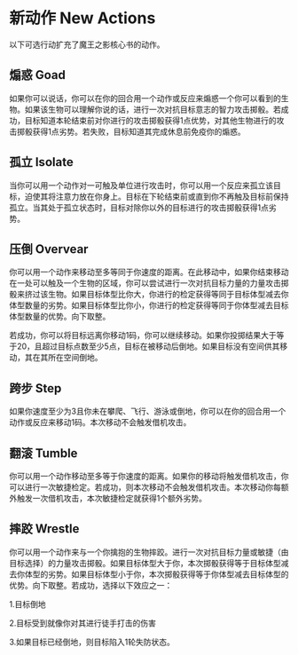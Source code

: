 # 新动作 New Actions

以下可选行动扩充了魔王之影核心书的动作。

## 煽惑 Goad

如果你可以说话，你可以在你的回合用一个动作或反应来煽惑一个你可以看到的生物。如果该生物可以理解你说的话，进行一次对抗目标意志的智力攻击掷骰。若成功，目标知道本轮结束前对你进行的攻击掷骰获得1点优势，对其他生物进行的攻击掷骰获得1点劣势。若失败，目标知道其完成休息前免疫你的煽惑。

## 孤立 Isolate

当你可以用一个动作对一可触及单位进行攻击时，你可以用一个反应来孤立该目标，迫使其将注意力放在你身上。目标在下轮结束前或直到你不再触及目标前保持孤立。当其处于孤立状态时，目标对除你以外的目标进行的攻击掷骰获得1点劣势。

## 压倒 Overvear

你可以用一个动作来移动至多等同于你速度的距离。在此移动中，如果你结束移动在一处可以触及一个生物的区域，你可以尝试进行一次对抗目标力量的力量攻击掷骰来挤过该生物。如果目标体型比你大，你进行的检定获得等同于目标体型减去你体型数量的劣势。如果目标体型比你小，你进行的检定获得等同于你体型减去目标体型数量的优势。向下取整。

若成功，你可以将目标远离你移动1码，你可以继续移动。如果你投掷结果大于等于20，且超过目标点数至少5点，目标在被移动后倒地。如果目标没有空间供其移动，其在其所在空间倒地。

## 跨步 Step

如果你速度至少为3且你未在攀爬、飞行、游泳或倒地，你可以在你的回合用一个动作或反应来移动1码。本次移动不会触发借机攻击。

## 翻滚 Tumble

你可以用一个动作移动至多等于你速度的距离。如果你的移动将触发借机攻击，你可以进行一次敏捷检定。若成功，则本次移动不会触发借机攻击。本次移动你每额外触发一次借机攻击，本次敏捷检定就获得1个额外劣势。

## 摔跤 Wrestle

你可以用一个动作来与一个你擒抱的生物摔跤。进行一次对抗目标力量或敏捷（由目标选择）的力量攻击掷骰。如果目标体型大于你，本次掷骰获得等于目标体型减去你体型的劣势。如果目标体型小于你，本次掷骰获得等于你体型减去目标体型的优势。向下取整。若成功，选择以下效应之一：

1.目标倒地

2.目标受到就像你对其进行徒手打击的伤害

3.如果目标已经倒地，则目标陷入1轮失防状态。
